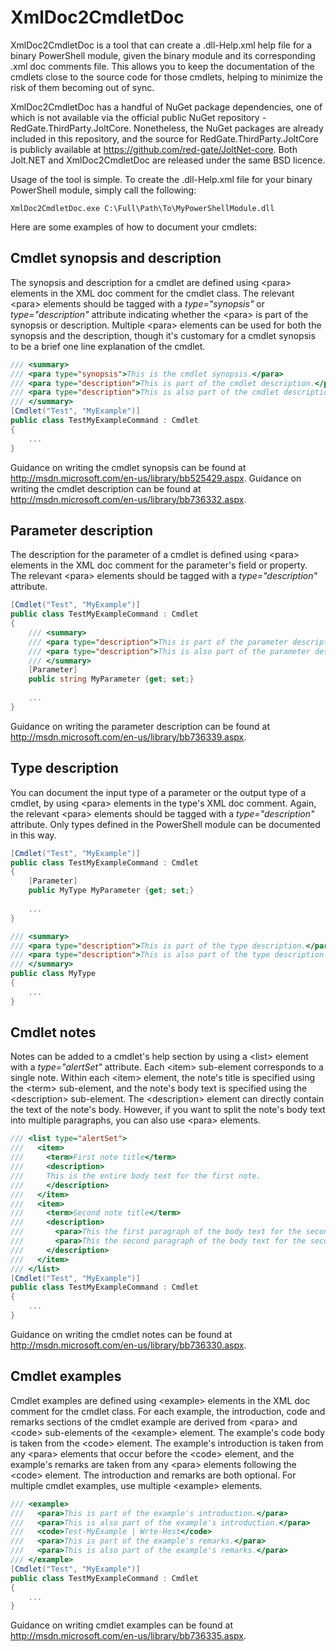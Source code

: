 # XmlDoc2CmdletDoc

XmlDoc2CmdletDoc is a tool that can create a .dll-Help.xml help file for a binary PowerShell module, given the binary module and its corresponding .xml doc comments file. This allows you to keep the documentation of the cmdlets close to the source code for those cmdlets, helping to minimize the risk of them becoming out of sync.

XmlDoc2CmdletDoc has a handful of NuGet package dependencies, one of which is not available via the official public NuGet repository - RedGate.ThirdParty.JoltCore. Nonetheless, the NuGet packages are already included in this repository, and the source for RedGate.ThirdParty.JoltCore is publicly available at https://github.com/red-gate/JoltNet-core. Both Jolt.NET and XmlDoc2CmdletDoc are released under the same BSD licence.

Usage of the tool is simple. To create the .dll-Help.xml file for your binary PowerShell module, simply call the following:

```batchfile
XmlDoc2CmdletDoc.exe C:\Full\Path\To\MyPowerShellModule.dll
```

Here are some examples of how to document your cmdlets:

## Cmdlet synopsis and description

The synopsis and description for a cmdlet are defined using \<para\> elements in the XML doc comment for the cmdlet class. The relevant \<para\> elements should be tagged with a *type="synopsis"* or *type="description"* attribute indicating whether the \<para\> is part of the synopsis or description. Multiple \<para\> elements can be used for both the synopsis and the description, though it's customary for a cmdlet synopsis to be a brief one line explanation of the cmdlet.

```c#
/// <summary>
/// <para type="synopsis">This is the cmdlet synopsis.</para>
/// <para type="description">This is part of the cmdlet description.</para>
/// <para type="description">This is also part of the cmdlet description.</para>
/// </summary>
[Cmdlet("Test", "MyExample")]
public class TestMyExampleCommand : Cmdlet
{
    ...
}
```

Guidance on writing the cmdlet synopsis can be found at http://msdn.microsoft.com/en-us/library/bb525429.aspx.
Guidance on writing the cmdlet description can be found at http://msdn.microsoft.com/en-us/library/bb736332.aspx.

## Parameter description

The description for the parameter of a cmdlet is defined using \<para\> elements in the XML doc comment for the parameter's field or property. The relevant \<para\> elements should be tagged with a *type="description"* attribute.

```c#
[Cmdlet("Test", "MyExample")]
public class TestMyExampleCommand : Cmdlet
{
    /// <summary>
    /// <para type="description">This is part of the parameter description.</para>
    /// <para type="description">This is also part of the parameter description.</para>
    /// </summary>
    [Parameter]
    public string MyParameter {get; set;}
    
    ...
}

```

Guidance on writing the parameter description can be found at http://msdn.microsoft.com/en-us/library/bb736339.aspx.

## Type description

You can document the input type of a parameter or the output type of a cmdlet, by using \<para\> elements in the type's XML doc comment. Again, the relevant \<para\> elements should be tagged with a *type="description"* attribute. Only types defined in the PowerShell module can be documented in this way.

```c#
[Cmdlet("Test", "MyExample")]
public class TestMyExampleCommand : Cmdlet
{
    [Parameter]
    public MyType MyParameter {get; set;}
    
    ...
}

/// <summary>
/// <para type="description">This is part of the type description.</para>
/// <para type="description">This is also part of the type description.</para>
/// </summary>
public class MyType
{
    ...
}
```

## Cmdlet notes

Notes can be added to a cmdlet's help section by using a \<list\> element with a *type="alertSet"* attribute. Each \<item\> sub-element corresponds to a single note. Within each \<item\> element, the note's title is specified using the \<term\> sub-element, and the note's body text is specified using the \<description\> sub-element. The \<description\> element can directly contain the text of the note's body. However, if you want to split the note's body text into multiple paragraphs, you can also use \<para\> elements.

```c#
/// <list type="alertSet">
///   <item>
///     <term>First note title</term>
///     <description>
///     This is the entire body text for the first note.
///     </description>
///   </item>
///   <item>
///     <term>Second note title</term>
///     <description>
///       <para>This the first paragraph of the body text for the second note.</para>
///       <para>This the second paragraph of the body text for the second note.</para>
///     </description>
///   </item>
/// </list>
[Cmdlet("Test", "MyExample")]
public class TestMyExampleCommand : Cmdlet
{
    ...
}
```

Guidance on writing the cmdlet notes can be found at http://msdn.microsoft.com/en-us/library/bb736330.aspx.

## Cmdlet examples

Cmdlet examples are defined using \<example\> elements in the XML doc comment for the cmdlet class. For each example, the introduction, code and remarks sections of the cmdlet example are derived from \<para\> and \<code\> sub-elements of the \<example\> element. The example's code body is taken from the \<code\> element. The example's introduction is taken from any \<para\> elements that occur before the \<code\> element, and the example's remarks are taken from any \<para\> elements following the \<code\> element. The introduction and remarks are both optional. For multiple cmdlet examples, use multiple \<example\> elements.

```c#
/// <example>
///   <para>This is part of the example's introduction.</para>
///   <para>This is also part of the example's introduction.</para>
///   <code>Test-MyExample | Wrte-Host</code>
///   <para>This is part of the example's remarks.</para>
///   <para>This is also part of the example's remarks.</para>
/// </example>
[Cmdlet("Test", "MyExample")]
public class TestMyExampleCommand : Cmdlet
{
    ...
}
```

Guidance on writing cmdlet examples can be found at http://msdn.microsoft.com/en-us/library/bb736335.aspx.
